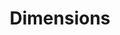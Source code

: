 ---
bigquery: https://console.cloud.google.com/bigquery?p=covid-19-dimensions-ai&page=table&d=data&t=publications
contributors: Digital Science, https://www.digital-science.com/
cost: Free for personal, non-commercial use.
description: Dimensions contains more than 100 million publications, ranging from
  articles published in scholarly journals, books and book chapters, to preprints
  and conference proceedings. All publications are contextualized with linked data
  sets, funding, publications, patents, clinical trials, and policy documents. You
  can also view associated categories, funders, institutions, and researcher profiles.
documentation: https://docs.dimensions.ai/bigquery/index.html
last_edit: 04/10/2022, 16:35:39
location: https://www.dimensions.ai/products/free/
maintained_by: Digital Science, https://www.digital-science.com/
schema_fields:
- license
- date_imported_gbq
- established
- family_count
- priority_year
- source_id
- funder_org_state_codes
- registry
- category_hra
- associated_publication_doi
- status
- subtitles
- phase
- research_org_state_codes
- proceedings_title
- journal
- mesh_headings
- category_hrcs_rac
- category_icrp_ct
- patent_ids
- funding_chf
- original_assignee_orgs
- granted_date
- acronyms
- funding_usd
- citation_string
- funding_nzd
- associated_publication_arxiv_id
- expiration_year
- research_org_state_names
- brief_title
- parent_id
- embargo_date
- resulting_publication_ids
- original_assignee
- date_online
- category_icrp_cso
- original_title
- types
- assignee_orgs
- supporting_grant_ids
- kind
- gender
- clinical_trial_ids
- wikipedia_url
- acknowledgements
- funding_jpy
- funding_cny
- year
- filing_year
- current_assignee
- aliases
- associated_publication_pmid
- research_orgs
- funder_org
- category_sdg
- links
- publication_year
- original_assignee_countries
- end_year
- repository_id
- categories
- relationships
- book_series_title
- start_year
- description
- repository_url
- funder_countries
- date_print
- original_abstract
- expiration_date
- reference_ids
- ipcr
- inventor_names
- language
- pmcid
- funder_org_countries
- pages
- date_inserted
- book_title
- publication_ids
- category_for
- type
- citations_count
- funder_orgs
- email_address
- funding_eur
- publication_date
- interventions
- assignee_countries
- journal_lists
- concepts
- name
- date
- associated_publication_id
- filing_date
- legal_status
- category_rcdc
- active_years
- legal_events
- altmetrics
- arxiv_id
- abstract
- associated_grant_ids
- category_hrcs_hc
- application_number
- funding_cad
- editors
- funding_aud
- granted_year
- organisation_details
- funder_org_acronyms
- research_org_countries
- funding_amount
- research_org_country_names
- end_date
- category_bra
- date_modified
- current_assignee_orgs
- metrics
- cpc
- researcher_ids
- issue
- priority_date
- open_access_categories_v2
- grant_number
- address
- citations
- mesh_terms
- id
- research_org_cities
- publisher
- filing_status
- linkout
- title
- foa_number
- current_assignee_countries
- acronym
- funder_org_cities
- resulting_publication_doi
- category_uoa
- family_members_ids
- repository_name
- created_date
- labels
- funding_gbp
- open_access_categories
- doi
- investigators
- funding_details
- conference
- funding_currency
- cited_by_ids
- family_id
- eisbn
- start_date
- pmid
- volume
- isbn
- research_org_city_names
- conditions
- authors
- jurisdiction
- date_normal
- external_ids
shortname: dimensions
tags:
- scholarly literature
- patents
- funding
- clinical trials
- academic profiles
terms_of_use: 'Use of both the Dimensions COVID-19 dataset and full Dimensions dataset
  are subject to the Dimensions Terms of use: https://www.dimensions.ai/policies-terms-legal '
title: Dimensions
uuid: dcff88bd-fe6b-4fdb-8159-809bf9d7bc1c
---